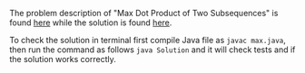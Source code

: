 The problem description of "Max Dot Product of Two Subsequences" is found [here](https://leetcode.com/problems/max-dot-product-of-two-subsequences/) while the solution is found [here](https://github.com/aurimas13/Solutions-To-Problems/blob/main/LeetCode/Java%20Solutions/Max%20Dot%20Product%20of%20Two%20Subsequences/max.java).

To check the solution in terminal first compile Java file as `javac max.java`, then run the command as follows `java Solution` and it will check tests and if the solution works correctly.